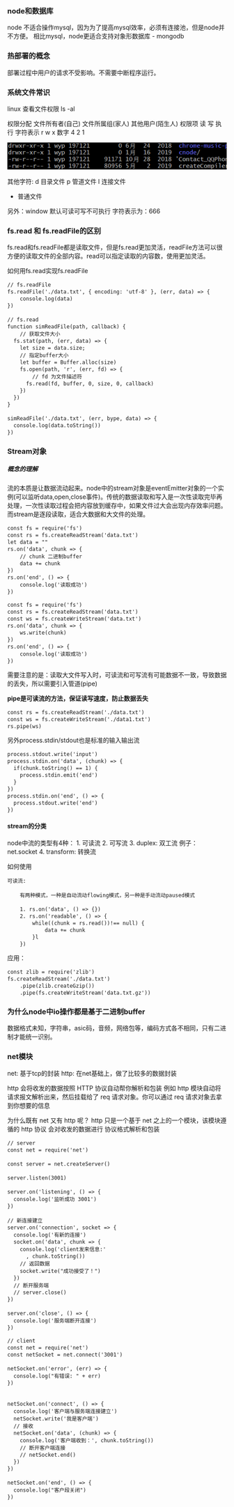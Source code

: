 ### node和数据库
node 不适合操作mysql，因为为了提高mysql效率，必须有连接池，但是node并不方便。
相比mysql，node更适合支持对象形数据库 - mongodb

### 热部署的概念
部署过程中用户的请求不受影响。不需要中断程序运行。


### 系统文件常识

linux 查看文件权限 ls -al

权限分配    文件所有者(自己)   文件所属组(家人)   其他用户(陌生人)
权限项          读                 写               执行
字符表示        r                  w                x
数字            4                  2                1 

![](../imgs/node01.png)

其他字符:
d   目录文件
p   管道文件
l   连接文件
-   普通文件


另外：window 默认可读可写不可执行   字符表示为：666


### fs.read 和 fs.readFile的区别
fs.read和fs.readFile都是读取文件，但是fs.read更加灵活，readFile方法可以很方便的读取文件的全部内容。read可以指定读取的内容数，使用更加灵活。

如何用fs.read实现fs.readFile

```
// fs.readFile
fs.readFile('./data.txt', { encoding: 'utf-8' }, (err, data) => {
    console.log(data)
})

// fs.read
function simReadFile(path, callback) {
    // 获取文件大小
  fs.stat(path, (err, data) => {
    let size = data.size;
    // 指定buffer大小
    let buffer = Buffer.alloc(size)
    fs.open(path, 'r', (err, fd) => {
        // fd 为文件描述符
      fs.read(fd, buffer, 0, size, 0, callback)
    })
  })
}

simReadFile('./data.txt', (err, bype, data) => {
  console.log(data.toString())
})
```


### Stream对象
##### 概念的理解
流的本质是让数据流动起来。node中的stream对象是eventEmitter对象的一个实例(可以监听data,open,close事件)。传统的数据读取和写入是一次性读取完毕再处理，一次性读取过程会把内容放到缓存中，如果文件过大会出现内存效率问题。而stream是逐段读取，适合大数据和大文件的处理。

```
const fs = require('fs')
const rs = fs.createReadStream('data.txt')
let data = ""
rs.on('data', chunk => {
    // chunk 二进制buffer
    data += chunk
})
rs.on('end', () => {
    console.log('读取成功')
})

```
```
const fs = require('fs')
const rs = fs.createReadStream('data.txt')
const ws = fs.createWriteStream('data.txt')
rs.on('data', chunk => {
    ws.write(chunk)
})
rs.on('end', () => {
    console.log('读取成功')
})
```

需要注意的是：读取大文件写入时，可读流和可写流有可能数据不一致，导致数据的丢失，所以需要引入管道(pipe)

**pipe是可读流的方法，保证读写速度，防止数据丢失**

```
const rs = fs.createReadStream('./data.txt')
const ws = fs.createWriteStream('./data1.txt')
rs.pipe(ws)
```

另外process.stdin/stdout也是标准的输入输出流
```
process.stdout.write('input')
process.stdin.on('data', (chunk) => {
  if(chunk.toString() == 1) {
    process.stdin.emit('end')
  }
})
process.stdin.on('end', () => {
  process.stdout.write('end')
})
```

#### stream的分类

node中流的类型有4种：
    1. 可读流
    2. 可写流
    3. duplex: 双工流  例子：net.socket
    4. transform: 转换流

如何使用

    可读流:

        有两种模式，一种是自动流动flowing模式，另一种是手动流动paused模式

        1. rs.on('data', () => {})
        2. rs.on('readable', () => {
            while((chunk = rs.read())!== null) {
                data += chunk
            }l
        })

应用：
```
const zlib = require('zlib')
fs.createReadStream('./data.txt')
    .pipe(zlib.createGzip())
    .pipe(fs.createWriteStream('data.txt.gz'))
```

### 为什么node中io操作都是基于二进制buffer
数据格式未知，字符串，asic码，音频，网络包等，编码方式各不相同，只有二进制才能统一识别。


### net模块

net:  基于tcp的封装
http: 在net基础上，做了比较多的数据封装

http 会将收发的数据按照 HTTP 协议自动帮你解析和包装
例如 http 模块自动将请求报文解析出来，然后挂载给了 req 请求对象。你可以通过 req 请求对象去拿到你想要的信息

为什么既有 net 又有 http 呢？
    http 只是一个基于 net 之上的一个模块，该模块遵循的 http 协议
    会对收发的数据进行 协议格式解析和包装

```
// server
const net = require('net')

const server = net.createServer()

server.listen(3001)

server.on('listening', () => {
  console.log('监听成功 3001')
})

// 新连接建立
server.on('connection', socket => {
  console.log('有新的连接')
  socket.on('data', chunk => {
    console.log('client发来信息:'
      , chunk.toString())
    // 返回数据
    socket.write("成功接受了！")
  })
  // 断开服务端
  // server.close()
})

server.on('close', () => {
  console.log('服务端断开连接')
})
```

```
// client
const net = require('net')
const netSocket = net.connect('3001')

netSocket.on('error', (err) => {
  console.log("有错误: " + err)
})


netSocket.on('connect', () => {
  console.log('客户端与服务端连接建立')
  netSocket.write('我是客户端')
  // 接收
  netSocket.on('data', (chunk) => {
    console.log('客户端收到：', chunk.toString())
    // 断开客户端连接
    // netSocket.end()
  })
})

netSocket.on('end', () => {
  console.log("客户段关闭")
})
```